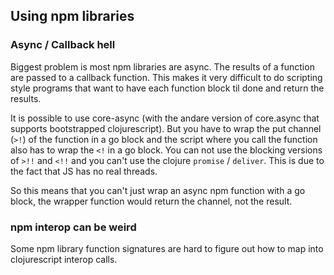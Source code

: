 ## Using npm libraries

### Async / Callback hell

Biggest problem is most npm libraries are async. The results of a function are
passed to a callback function. This makes it very difficult to do scripting
style programs that want to have each function block til done and return the
results.

It is possible to use core-async (with the andare version of core.async that
supports bootstrapped clojurescript). But you have to wrap the put channel
(`>!`) of the function in a go block and the script where you call the function
also has to wrap the `<!` in a go block. You can not use the blocking versions
of `>!!` and `<!!` and you can't use the clojure `promise` / `deliver`. This is
due to the fact that JS has no real threads.

So this means that you can't just wrap an async npm function with a go block,
the wrapper function would return the channel, not the result.

### npm interop can be weird

Some npm library function signatures are hard to figure out how to map into
clojurescript interop calls.
